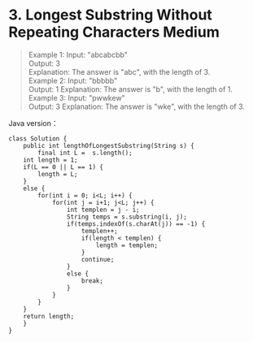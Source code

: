 # 3. Longest Substring Without Repeating Characters  Medium

> Example 1:
Input: "abcabcbb"<br/>
Output: 3 <br/>
Explanation: The answer is "abc", with the length of 3. <br/>
Example 2:
Input: "bbbbb"<br/>
Output: 1
Explanation: The answer is "b", with the length of 1.<br/>
Example 3:
Input: "pwwkew"<br/>
Output: 3
Explanation: The answer is "wke", with the length of 3. 

Java version：

	class Solution {
	    public int lengthOfLongestSubstring(String s) {
	        final int L =  s.length();
		int length = 1;
		if(L == 0 || L == 1) {
			length = L;
		}
		else {
			for(int i = 0; i<L; i++) {
				for(int j = i+1; j<L; j++) {
					int templen = j - i;
					String temps = s.substring(i, j);
					if(temps.indexOf(s.charAt(j)) == -1) {
						templen++;
						if(length < templen) {
							length = templen;
						}
						continue;
					}
					else {
						break;
					}
				}
			}
		}
		return length;
	    }
	}
